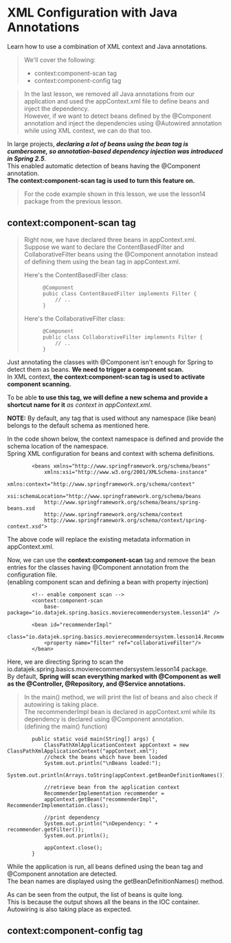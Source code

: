 # XML Configuration with Java Annotations

Learn how to use a combination of XML context and Java annotations.

> We'll cover the following:
>
> - context:component-scan tag
> - context:component-config tag

> In the last lesson, we removed all Java annotations from our application and used the appContext.xml file to define beans and inject the dependency.  
>  However, if we want to detect beans defined by the @Component annotation and inject the dependencies using @Autowired annotation while using XML context, we can do that too.

In large projects, **_declaring a lot of beans using the bean tag is cumbersome, so annotation-based dependency injection was introduced in Spring 2.5_**.  
 This enabled automatic detection of beans having the @Component annotation.  
 **The context:component-scan tag is used to turn this feature on.**

> For the code example shown in this lesson, we use the lesson14 package from the previous lesson.

## context:component-scan tag

> Right now, we have declared three beans in appContext.xml.  
>  Suppose we want to declare the ContentBasedFilter and CollaborativeFilter beans using the @Component annotation instead of defining them using the bean tag in appContext.xml.
>
> Here's the ContentBasedFilter class:
>
>           @Component
>           pubic class ContentBasedFilter implements Filter {
>               // ..
>           }
>
> Here's the CollaborativeFilter class:
>
>           @Component
>           public class CollaborativeFilter implements Filter {
>               // ..
>           }

Just annotating the classes with @Component isn't enough for Spring to detect them as beans. **We need to trigger a component scan.**  
 In XML context, **the context:component-scan tag is used to activate component scanning.**

To be able **to use this tag, we will define a new schema and provide a shortcut name for it** _as context in appContext.xml_.

**NOTE:** By default, any tag that is used without any namespace (like bean) belongs to the default schema as mentioned here.

In the code shown below, the context namespace is defined and provide the schema location of the namespace.  
 Spring XML configuration for beans and context with schema definitions.

            <beans xmlns="http://www.springframework.org/schema/beans"
                xmlns:xsi="http://www.w3.org/2001/XMLSchema-instance"
                xmlns:context="http://www.springframework.org/schema/context"
                xsi:schemaLocation="http://www.springframework.org/schema/beans
                http://www.springframework.org/schema/beans/spring-beans.xsd
                http://www.springframework.org/schema/context
                http://www.springframework.org/schema/context/spring-context.xsd">

The above code will replace the existing metadata information in appContext.xml.

Now, we can use the **context:component-scan** tag and remove the bean entries for the classes having @Component annotation from the configuration file.  
 (enabling component scan and defining a bean with property injection)

            <!-- enable component scan -->
            <context:component-scan
                base-package="io.datajek.spring.basics.movierecommendersystem.lesson14" />

            <bean id="recommenderImpl"
                class="io.datajek.spring.basics.movierecommendersystem.lesson14.RecommenderImplementation">
                <property name="filter" ref="collaborativeFilter"/>
            </bean>

Here, we are directing Spring to scan the io.datajek.spring.basics.movierecommendersystem.lesson14 package.  
 By default, **Spring will scan everything marked with @Component as well as the @Controller, @Repository, and @Service annotations.**

> In the main() method, we will print the list of beans and also check if autowiring is taking place.  
>  The recommenderImpl bean is declared in appContext.xml while its dependency is declared using @Component annotation.  
>  (defining the main() function)

            public static void main(String[] args) {
                ClassPathXmlApplicationContext appContext = new ClassPathXmlApplicationContext("appContext.xml");
                //check the beans which have been loaded
                System.out.println("\nBeans loaded:");
                System.out.println(Arrays.toString(appContext.getBeanDefinitionNames()));

                //retrieve bean from the application context
                RecommenderImplementation recommender =
                appContext.getBean("recommenderImpl", RecommenderImplementation.class);

                //print dependency
                System.out.println("\nDependency: " + recommender.getFilter());
                System.out.println();

                appContext.close();
            }

While the application is run, all beans defined using the bean tag and @Component annotation are detected.  
 The bean names are displayed using the getBeanDefinitionNames() method.

As can be seen from the output, the list of beans is quite long.  
 This is because the output shows all the beans in the IOC container. Autowiring is also taking place as expected.

## context:component-config tag

